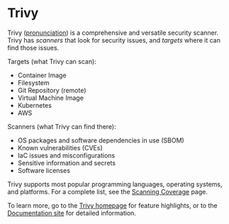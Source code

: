 # Trivy

Trivy ([pronunciation](https://github.com/aquasecurity/trivy/blob/main/README.md#how-to-pronounce-the-name-trivy)) is a comprehensive and versatile security scanner. Trivy has _scanners_ that look for security issues, and _targets_ where it can find those issues.

Targets (what Trivy can scan):

* Container Image
* Filesystem
* Git Repository (remote)
* Virtual Machine Image
* Kubernetes
* AWS

Scanners (what Trivy can find there):

* OS packages and software dependencies in use (SBOM)
* Known vulnerabilities (CVEs)
* IaC issues and misconfigurations
* Sensitive information and secrets
* Software licenses

Trivy supports most popular programming languages, operating systems, and platforms. For a complete list, see the [Scanning Coverage](https://aquasecurity.github.io/trivy/latest/getting-started/coverage/) page.

To learn more, go to the [Trivy homepage](https://trivy.dev/) for feature highlights, or to the [Documentation site](https://aquasecurity.github.io/trivy) for detailed information.
